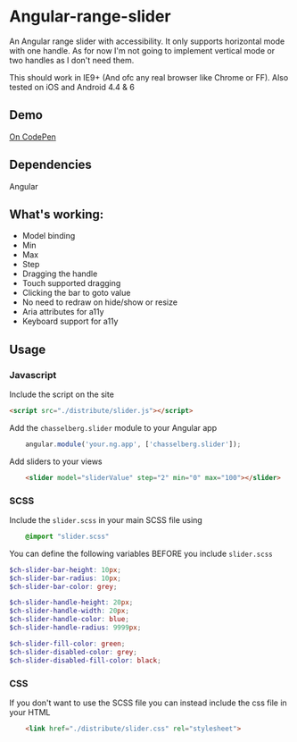 # Angular-range-slider

An Angular range slider with accessibility. It only supports horizontal mode with one handle. As for now I'm not going to implement vertical mode or two handles as I don't need them.

This should work in IE9+ (And ofc any real browser like Chrome or FF). Also tested on iOS and Android 4.4 & 6

## Demo
[On CodePen](http://codepen.io/stofolus/pen/NxrmyM)

## Dependencies
Angular

## What's working:
* Model binding
* Min
* Max
* Step
* Dragging the handle
* Touch supported dragging
* Clicking the bar to goto value
* No need to redraw on hide/show or resize
* Aria attributes for a11y
* Keyboard support for a11y

## Usage
### Javascript

Include the script on the site
```html
<script src="./distribute/slider.js"></script>
```

Add the `chasselberg.slider` module to your Angular app
```javascript
    angular.module('your.ng.app', ['chasselberg.slider']);
```
Add sliders to your views
```html
    <slider model="sliderValue" step="2" min="0" max="100"></slider>
```

### SCSS
Include the `slider.scss` in your main SCSS file using
```scss
    @import "slider.scss"
```
You can define the following variables BEFORE you include `slider.scss`
```scss
$ch-slider-bar-height: 10px;
$ch-slider-bar-radius: 10px;
$ch-slider-bar-color: grey;

$ch-slider-handle-height: 20px;
$ch-slider-handle-width: 20px;
$ch-slider-handle-color: blue;
$ch-slider-handle-radius: 9999px;

$ch-slider-fill-color: green;
$ch-slider-disabled-color: grey;
$ch-slider-disabled-fill-color: black;
```

### CSS
If you don't want to use the SCSS file you can instead include the css file in your HTML
```html
    <link href="./distribute/slider.css" rel="stylesheet">
```
